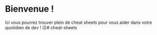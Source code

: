 # Bienvenue ! 

Ici vous pourrez trouver plein de cheat sheets pour vous aider dans votre quotidien de dev ! 😉# cheat-sheets
